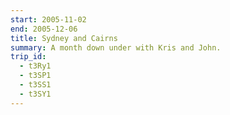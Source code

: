 ```yaml
---
start: 2005-11-02
end: 2005-12-06
title: Sydney and Cairns
summary: A month down under with Kris and John.
trip_id:
  - t3Ry1
  - t3SP1
  - t3SS1
  - t3SY1
---
```

